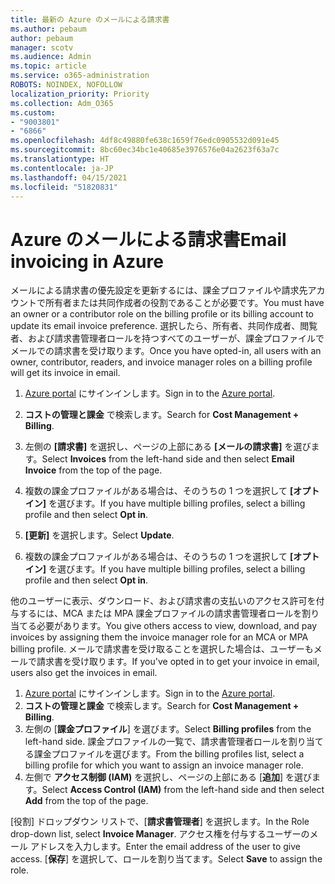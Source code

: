 ```yaml
---
title: 最新の Azure のメールによる請求書
ms.author: pebaum
author: pebaum
manager: scotv
ms.audience: Admin
ms.topic: article
ms.service: o365-administration
ROBOTS: NOINDEX, NOFOLLOW
localization_priority: Priority
ms.collection: Adm_O365
ms.custom:
- "9003801"
- "6866"
ms.openlocfilehash: 4df8c49880fe638c1659f76edc0905532d091e45
ms.sourcegitcommit: 8bc60ec34bc1e40685e3976576e04a2623f63a7c
ms.translationtype: HT
ms.contentlocale: ja-JP
ms.lasthandoff: 04/15/2021
ms.locfileid: "51820831"
---
```

# <a name="email-invoicing-in-azure"></a><span data-ttu-id="dbe7f-102">Azure のメールによる請求書</span><span class="sxs-lookup"><span data-stu-id="dbe7f-102">Email invoicing in Azure</span></span>

<span data-ttu-id="dbe7f-103">メールによる請求書の優先設定を更新するには、課金プロファイルや請求先アカウントで所有者または共同作成者の役割であることが必要です。</span><span class="sxs-lookup"><span data-stu-id="dbe7f-103">You must have an owner or a contributor role on the billing profile or its billing account to update its email invoice preference.</span></span> <span data-ttu-id="dbe7f-104">選択したら、所有者、共同作成者、閲覧者、および請求書管理者ロールを持つすべてのユーザーが、課金プロファイルでメールでの請求書を受け取ります。</span><span class="sxs-lookup"><span data-stu-id="dbe7f-104">Once you have opted-in, all users with an owner, contributor, readers, and invoice manager roles on a billing profile will get its invoice in email.</span></span>

1. <span data-ttu-id="dbe7f-105">[Azure portal](https://portal.azure.com/) にサインインします。</span><span class="sxs-lookup"><span data-stu-id="dbe7f-105">Sign in to the [Azure portal](https://portal.azure.com/).</span></span>
2. <span data-ttu-id="dbe7f-106">**コストの管理と課金** で検索します。</span><span class="sxs-lookup"><span data-stu-id="dbe7f-106">Search for **Cost Management + Billing**.</span></span>
3. <span data-ttu-id="dbe7f-107">左側の **[請求書]** を選択し、ページの上部にある **[メールの請求書]** を選びます。</span><span class="sxs-lookup"><span data-stu-id="dbe7f-107">Select **Invoices** from the left-hand side and then select **Email Invoice** from the top of the page.</span></span>
4. <span data-ttu-id="dbe7f-108">複数の課金プロファイルがある場合は、そのうちの 1 つを選択して **[オプトイン]** を選びます。</span><span class="sxs-lookup"><span data-stu-id="dbe7f-108">If you have multiple billing profiles, select a billing profile and then select **Opt in**.</span></span>

5. <span data-ttu-id="dbe7f-109">**[更新]** を選択します。</span><span class="sxs-lookup"><span data-stu-id="dbe7f-109">Select **Update**.</span></span>
6. <span data-ttu-id="dbe7f-110">複数の課金プロファイルがある場合は、そのうちの 1 つを選択して **[オプトイン]** を選びます。</span><span class="sxs-lookup"><span data-stu-id="dbe7f-110">If you have multiple billing profiles, select a billing profile and then select **Opt in**.</span></span>

<span data-ttu-id="dbe7f-111">他のユーザーに表示、ダウンロード、および請求書の支払いのアクセス許可を付与するには、MCA または MPA 課金プロファイルの請求書管理者ロールを割り当てる必要があります。</span><span class="sxs-lookup"><span data-stu-id="dbe7f-111">You give others access to view, download, and pay invoices by assigning them the invoice manager role for an MCA or MPA billing profile.</span></span> <span data-ttu-id="dbe7f-112">メールで請求書を受け取ることを選択した場合は、ユーザーもメールで請求書を受け取ります。</span><span class="sxs-lookup"><span data-stu-id="dbe7f-112">If you've opted in to get your invoice in email, users also get the invoices in email.</span></span>

1. <span data-ttu-id="dbe7f-113">[Azure portal](https://portal.azure.com/) にサインインします。</span><span class="sxs-lookup"><span data-stu-id="dbe7f-113">Sign in to the [Azure portal](https://portal.azure.com/).</span></span>
2. <span data-ttu-id="dbe7f-114">**コストの管理と課金** で検索します。</span><span class="sxs-lookup"><span data-stu-id="dbe7f-114">Search for **Cost Management + Billing**.</span></span>
3. <span data-ttu-id="dbe7f-115">左側の [**課金プロファイル**] を選びます。</span><span class="sxs-lookup"><span data-stu-id="dbe7f-115">Select **Billing profiles** from the left-hand side.</span></span> <span data-ttu-id="dbe7f-116">課金プロファイルの一覧で、請求書管理者ロールを割り当てる課金プロファイルを選びます。</span><span class="sxs-lookup"><span data-stu-id="dbe7f-116">From the billing profiles list, select a billing profile for which you want to assign an invoice manager role.</span></span>
4. <span data-ttu-id="dbe7f-117">左側で **アクセス制御 (IAM)** を選択し、ページの上部にある [**追加**] を選びます。</span><span class="sxs-lookup"><span data-stu-id="dbe7f-117">Select **Access Control (IAM)** from the left-hand side and then select **Add** from the top of the page.</span></span>

<span data-ttu-id="dbe7f-118">[役割] ドロップダウン リストで、[**請求書管理者**] を選択します。</span><span class="sxs-lookup"><span data-stu-id="dbe7f-118">In the Role drop-down list, select **Invoice Manager**.</span></span> <span data-ttu-id="dbe7f-119">アクセス権を付与するユーザーのメール アドレスを入力します。</span><span class="sxs-lookup"><span data-stu-id="dbe7f-119">Enter the email address of the user to give access.</span></span> <span data-ttu-id="dbe7f-120">[**保存**] を選択して、ロールを割り当てます。</span><span class="sxs-lookup"><span data-stu-id="dbe7f-120">Select **Save** to assign the role.</span></span>
